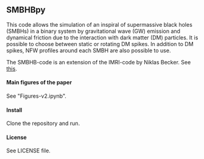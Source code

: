 ## SMBHBpy
This code allows the simulation of an inspiral of supermassive black holes (SMBHs) in a binary system by gravitational wave (GW) emission and dynamical friction due to the interaction with dark matter (DM) particles. It is possible to choose between static or rotating DM spikes. In addition to DM spikes, NFW profiles around each SMBH are also possible to use.

The SMBHB-code is an extension of the IMRI-code by Niklas Becker. See [this](https://github.com/DMGW-Goethe/imripy/tree/main).



#### Main figures of the paper
See "Figures-v2.ipynb".

#### Install
Clone the repository and run.

#### License
See LICENSE file.
